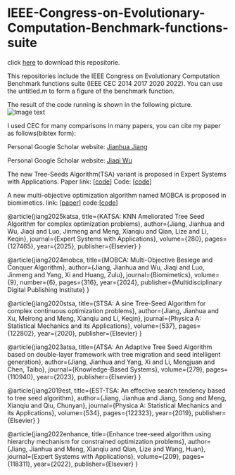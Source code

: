 # IEEE-Congress-on-Evolutionary-Computation-Benchmark-functions-suite

click <a href='https://github.com/7zaa/IEEE-Congress-on-Evolutionary-Computation-Benchmark-functions-suite/archive/refs/heads/main.zip'>here</a> to download this repositorie.

This repositories include the IEEE Congress on Evolutionary Computation Benchmark functions suite (IEEE CEC 2014 2017 2020 2022). You can use the untitled.m to form a figure of the benchmark function. 

The result of the code running is shown in the following picture.
![Image text](https://github.com/7zaa/myimage/blob/main/untitled.png)

I used CEC for many comparisons in many papers, you can cite my paper as follows(bibtex form):

Personal Google Scholar website: <a href='https://scholar.google.com.hk/citations?user=4_Ql2oIAAAAJ&hl=zh-CN&oi=ao'>Jianhua Jiang</a> 

Personal Google Scholar website: <a href='https://scholar.google.com.hk/citations?user=b83Ne3UAAAAJ&hl=zh-CN'>Jiaqi Wu</a>

The new Tree-Seeds Algorithm(TSA) variant is proposed in Expert Systems with Applications. Paper link: [<a href='https://github.com/7zaa/KATSA-KNN-Ameliorated-Tree-Seed-Algorithm-for-complex-optimization-problems/blob/main/KATSA%20paper.pdf'>code</a>] Code: [<a href='(https://github.com/7zaa/KATSA-KNN-Ameliorated-Tree-Seed-Algorithm-for-complex-optimization-problems)'>code</a>]

A new multi-objective optimization algorithm named MOBCA is proposed in biomimetics. link: [<a href='https://www.mdpi.com/2313-7673/9/6/316'>paper</a>] code:[<a href='https://github.com/jjhjlufe/MOBCA-code'>code</a>]

@article{jiang2025katsa,
  title={KATSA: KNN Ameliorated Tree Seed Algorithm for complex optimization problems},
  author={Jiang, Jianhua and Wu, Jiaqi and Luo, Jinmeng and Meng, Xianqiu and Qian, Lize and Li, Keqin},
  journal={Expert Systems with Applications},
  volume={280},
  pages={127465},
  year={2025},
  publisher={Elsevier}
}

@article{jiang2024mobca,
  title={MOBCA: Multi-Objective Besiege and Conquer Algorithm},
  author={Jiang, Jianhua and Wu, Jiaqi and Luo, Jinmeng and Yang, Xi and Huang, Zulu},
  journal={Biomimetics},
  volume={9},
  number={6},
  pages={316},
  year={2024},
  publisher={Multidisciplinary Digital Publishing Institute}
}

@article{jiang2020stsa,
  title={STSA: A sine Tree-Seed Algorithm for complex continuous optimization problems},
  author={Jiang, Jianhua and Xu, Meirong and Meng, Xianqiu and Li, Keqin},
  journal={Physica A: Statistical Mechanics and its Applications},
  volume={537},
  pages={122802},
  year={2020},
  publisher={Elsevier}
}

@article{jiang2023atsa,
  title={ATSA: An Adaptive Tree Seed Algorithm based on double-layer framework with tree migration and seed intelligent generation},
  author={Jiang, Jianhua and Yang, Xi and Li, Mengjuan and Chen, Taibo},
  journal={Knowledge-Based Systems},
  volume={279},
  pages={110940},
  year={2023},
  publisher={Elsevier}
}

@article{jiang2019est,
  title={EST-TSA: An effective search tendency based to tree seed algorithm},
  author={Jiang, Jianhua and Jiang, Song and Meng, Xianqiu and Qiu, Chunyan},
  journal={Physica A: Statistical Mechanics and its Applications},
  volume={534},
  pages={122323},
  year={2019},
  publisher={Elsevier}
}

@article{jiang2022enhance,
  title={Enhance tree-seed algorithm using hierarchy mechanism for constrained optimization problems},
  author={Jiang, Jianhua and Meng, Xianqiu and Qian, Lize and Wang, Huan},
  journal={Expert Systems with Applications},
  volume={209},
  pages={118311},
  year={2022},
  publisher={Elsevier}
}
